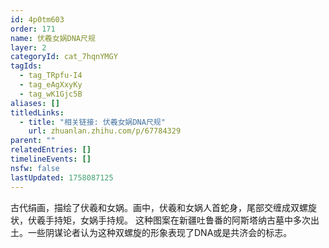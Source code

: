 ```yaml
---
id: 4p0tm603
order: 171
name: 伏羲女娲DNA尺规
layer: 2
categoryId: cat_7hqnYMGY
tagIds:
  - tag_TRpfu-I4
  - tag_eAgXxyKy
  - tag_wK1Gjc5B
aliases: []
titledLinks:
  - title: "相关链接: 伏羲女娲DNA尺规"
    url: zhuanlan.zhihu.com/p/67784329
parent: ""
relatedEntries: []
timelineEvents: []
nsfw: false
lastUpdated: 1758087125
---
```


古代绢画，描绘了伏羲和女娲。画中，伏羲和女娲人首蛇身，尾部交缠成双螺旋状，伏羲手持矩，女娲手持规。 这种图案在新疆吐鲁番的阿斯塔纳古墓中多次出土。一些阴谋论者认为这种双螺旋的形象表现了DNA或是共济会的标志。